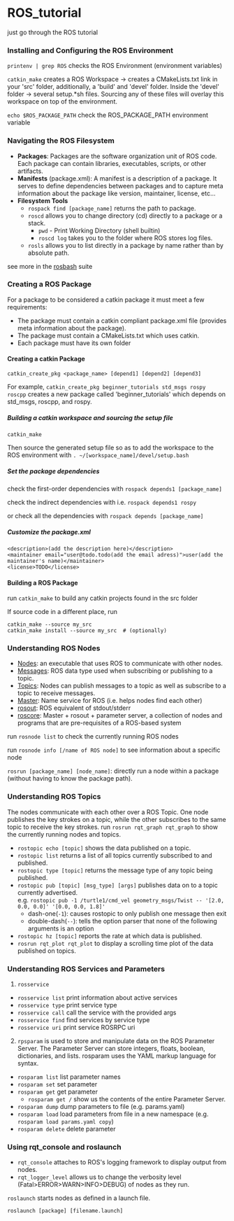 # ROS_tutorial
just go through the ROS tutorial

### Installing and Configuring the ROS Environment

```printenv | grep ROS``` checks the ROS Environment (environment variables)

```catkin_make```  creates a ROS Workspace -> creates a CMakeLists.txt link in your 'src' folder, additionally, a 'build' and 'devel' folder. Inside the 'devel' folder -> several setup.\*sh files. Sourcing any of these files will overlay this workspace on top of the environment.

```echo $ROS_PACKAGE_PATH``` check the ROS_PACKAGE_PATH environment variable

### Navigating the ROS Filesystem

- **Packages**: Packages are the software organization unit of ROS code. Each package can contain libraries, executables, scripts, or other artifacts.
- **Manifests** (package.xml): A manifest is a description of a package. It serves to define dependencies between packages and to capture meta information about the package like version, maintainer, license, etc... 
- **Filesystem Tools**
    - ```rospack find [package_name]``` returns the path to package. 
    - ```roscd``` allows you to change directory (cd) directly to a package or a stack. 
        - ```pwd``` - Print Working Directory (shell builtin) 
        - ```roscd log``` takes you to the folder where ROS stores log files.
    - ```rosls``` allows you to list directly in a package by name rather than by absolute path. 

see more in the [rosbash](http://wiki.ros.org/rosbash) suite

### Creating a ROS Package

For a package to be considered a catkin package it must meet a few requirements:

- The package must contain a catkin compliant package.xml file (provides meta information about the package).
- The package must contain a CMakeLists.txt which uses catkin.
- Each package must have its own folder

#### Creating a catkin Package

```
catkin_create_pkg <package_name> [depend1] [depend2] [depend3]
```
For example, ```catkin_create_pkg beginner_tutorials std_msgs rospy roscpp``` creates a new package called 'beginner_tutorials' which depends on std_msgs, roscpp, and rospy.

##### Building a catkin workspace and sourcing the setup file

```catkin_make```

Then source the generated setup file so as to add the workspace to the ROS environment with ```. ~/[workspace_name]/devel/setup.bash```

##### Set the package dependencies

check the first-order dependencies with ```rospack depends1 [package_name]```

check the indirect dependencies with i.e. ```rospack depends1 rospy```

or check all the dependencies with ```rospack depends [package_name]```

##### Customize the package.xml

```
<description>(add the description here)</description>
<maintainer email="user@todo.todo(add the email adress)">user(add the maintainer's name)</maintainer>
<license>TODO</license>
```
#### Building a ROS Package

run ```catkin_make``` to build any catkin projects found in the src folder

If source code in a different place, run 
```
catkin_make --source my_src
catkin_make install --source my_src  # (optionally)
```
### Understanding ROS Nodes

- [Nodes](http://wiki.ros.org/Nodes): an executable that uses ROS to communicate with other nodes.
- [Messages](http://wiki.ros.org/Messages): ROS data type used when subscribing or publishing to a topic.
- [Topics](http://wiki.ros.org/Topics): Nodes can publish messages to a topic as well as subscribe to a topic to receive messages.
- [Master](http://wiki.ros.org/Master): Name service for ROS (i.e. helps nodes find each other)
- [rosout](http://wiki.ros.org/rosout): ROS equivalent of stdout/stderr
- [roscore](http://wiki.ros.org/roscore): Master + rosout + parameter server, a collection of nodes and programs that are pre-requisites of a ROS-based system

run ```rosnode list``` to check the currently running ROS nodes

run ```rosnode info [/name of ROS node]``` to see information about a specific node

```rosrun [package_name] [node_name]```: directly run a node within a package (without having to know the package path). 

### Understanding ROS Topics

The nodes communicate with each other over a ROS Topic. One node publishes the key strokes on a topic, while the other subscribes to the same topic to receive the key strokes. run ```rosrun rqt_graph rqt_graph``` to show the currently running nodes and topics.

- ```rostopic echo [topic]``` shows the data published on a topic. 
- ```rostopic list``` returns a list of all topics currently subscribed to and published. 
- ```rostopic type [topic]``` returns the message type of any topic being published. 
- ```rostopic pub [topic] [msg_type] [args]``` publishes data on to a topic currently advertised.   
    e.g. ```rostopic pub -1 /turtle1/cmd_vel geometry_msgs/Twist -- '[2.0, 0.0, 0.0]' '[0.0, 0.0, 1.8]'```  
    - dash-one(`-1`): causes rostopic to only publish one message then exit
    - double-dash(`--`): tells the option parser that none of the following arguments is an option
- ```rostopic hz [topic]``` reports the rate at which data is published. 
- ```rosrun rqt_plot rqt_plot``` to display a scrolling time plot of the data published on topics.

### Understanding ROS Services and Parameters

1. ```rosservice```

- ```rosservice list``` print information about active services
- ```rosservice type``` print service type
- ```rosservice call``` call the service with the provided args
- ```rosservice find``` find services by service type
- ```rosservice uri``` print service ROSRPC uri

2. ```rpsparam``` is used to store and manipulate data on the ROS Parameter Server. The Parameter Server can store integers, floats, boolean, dictionaries, and lists. rosparam uses the YAML markup language for syntax.

- ```rosparam list``` list parameter names
- ```rosparam set``` set parameter
- ```rosparam get``` get parameter
    - ```rosparam get /``` show us the contents of the entire Parameter Server. 
- ```rosparam dump``` dump parameters to file (e.g. params.yaml)
- ```rosparam load``` load parameters from file in a new namespace (e.g. ```rosparam load params.yaml copy```)
- ```rosparam delete``` delete parameter

### Using rqt_console and roslaunch

- ```rqt_console``` attaches to ROS's logging framework to display output from nodes. 
- ```rqt_logger_level``` allows us to change the verbosity level (Fatal>ERROR>WARN>INFO>DEBUG) of nodes as they run. 

```roslaunch``` starts nodes as defined in a launch file.

```roslaunch [package] [filename.launch]```

